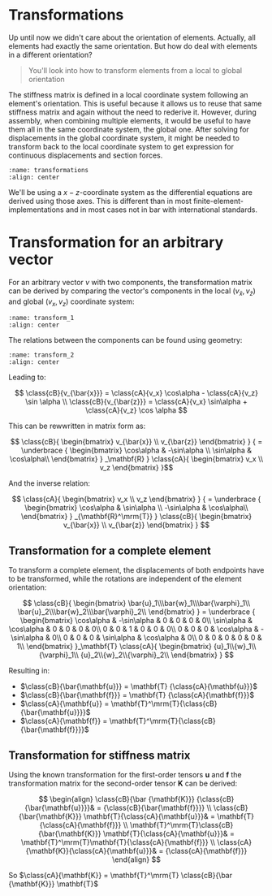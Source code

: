 # Transformations

Up until now we didn't care about the orientation of elements. Actually, all elements had exactly the same orientation. But how do deal with elements in a different orientation?

> You'll look into how to transform elements from a local to global orientation

The stiffness matrix is defined in a local coordinate system following an element's orientation. This is useful because it allows us to reuse that same stiffness matrix  and  again without the need to rederive it. However, during assembly, when combining multiple elements, it would be useful to have them all in the same coordinate system, the global one. After solving for displacements in the global coordinate system, it might be needed to transform back to the local coordinate system to get expression for continuous displacements and section forces.

```{figure} transformations.svg
:name: transformations
:align: center
```

We'll be using a $x-z$-coordinate system as the differential equations are derived using those axes. This is different than in most finite-element-implementations and in most cases not in bar with international standards.

# Transformation for an arbitrary vector

For an arbitrary vector $v$ with two components, the transformation matrix can be derived by comparing the vector's components in the local ($v_{\bar x}, v_{\bar z}$) and global ($v_x,v_z$) coordinate system:

```{figure} transform_1.svg
:name: transform_1
:align: center
```

The relations between the components can be found using geometry:

```{figure} transform_2.svg
:name: transform_2
:align: center
```

Leading to:

$$
\class{cB}{v_{\bar{x}}} = \class{cA}{v_x} \cos\alpha - \class{cA}{v_z} \sin \alpha \\
\class{cB}{v_{\bar{z}}} = \class{cA}{v_x} \sin\alpha + \class{cA}{v_z} \cos \alpha
$$

This can be rewwritten in matrix form as:

$$ \class{cB}{
      \begin{bmatrix}
	v_{\bar{x}} \\ v_{\bar{z}}
      \end{bmatrix}
      }
      {
      =
      \underbrace
      {
	\begin{bmatrix}
	  \cos\alpha & -\sin\alpha \\ \sin\alpha & \cos\alpha\\
	\end{bmatrix}
      }
      _\mathbf{R}
      }
      \class{cA}{
      \begin{bmatrix}
	v_x \\ v_z
      \end{bmatrix}
      }$$

And the inverse relation:

$$
\class{cA}{
      \begin{bmatrix}
	v_x \\ v_z
      \end{bmatrix}
      }
      {
      =
      \underbrace
      {
	\begin{bmatrix}
	  \cos\alpha & \sin\alpha \\ -\sin\alpha & \cos\alpha\\
	\end{bmatrix}
      }
      _{\mathbf{R}^\mrm{T}}
      }
      \class{cB}{
      \begin{bmatrix}
	v_{\bar{x}} \\ v_{\bar{z}}
      \end{bmatrix}
      }
$$

## Transformation for a complete element

To transform a complete element, the displacements of both endpoints have to be transformed, while the rotations are independent of the element orientation:

$$
      \class{cB}{
	\begin{bmatrix}
	  \bar{u}_1\\\bar{w}_1\\\bar{\varphi}_1\\
	  \bar{u}_2\\\bar{w}_2\\\bar{\varphi}_2\\
	\end{bmatrix}
      }
      =
      \underbrace
      {
	\begin{bmatrix}
	  \cos\alpha & -\sin\alpha & 0 & 0 & 0 & 0\\
	  \sin\alpha &  \cos\alpha & 0 & 0 & 0 & 0\\
	  0 & 0 & 1 & 0 & 0 & 0\\
	  0 & 0 & 0 & \cos\alpha & -\sin\alpha & 0\\
	  0 & 0 & 0 & \sin\alpha &  \cos\alpha & 0\\
	  0 & 0 & 0 & 0 & 0 & 1\\
	\end{bmatrix}
      }_\mathbf{T}
      \class{cA}{
	\begin{bmatrix}
	  {u}_1\\{w}_1\\{\varphi}_1\\
	  {u}_2\\{w}_2\\{\varphi}_2\\
	\end{bmatrix}
      }
$$

Resulting in:

- $\class{cB}{\bar{\mathbf{u}}} = \mathbf{T} {\class{cA}{\mathbf{u}}}$
- $\class{cB}{\bar{\mathbf{f}}} = \mathbf{T} {\class{cA}{\mathbf{f}}}$
- $\class{cA}{\mathbf{u}} = \mathbf{T}^\mrm{T}{\class{cB}{\bar{\mathbf{u}}}}$
- $\class{cA}{\mathbf{f}} = \mathbf{T}^\mrm{T}{\class{cB}{\bar{\mathbf{f}}}}$

## Transformation for stiffness matrix

Using the known transformation for the first-order tensors $\mathbf{u}$ and $\mathbf{f}$ the transformation matrix for the second-order tensor $\mathbf{K}$ can be derived:

$$
\begin{align}
\class{cB}{\bar {\mathbf{K}}} {\class{cB}{\bar{\mathbf{u}}}}& = {\class{cB}{\bar{\mathbf{f}}}} \\
\class{cB}{\bar{\mathbf{K}}} \mathbf{T}{\class{cA}{\mathbf{u}}}& = \mathbf{T}{\class{cA}{\mathbf{f}}} \\
\mathbf{T}^\mrm{T}\class{cB}{\bar{\mathbf{K}}} \mathbf{T}{\class{cA}{\mathbf{u}}}& = \mathbf{T}^\mrm{T}\mathbf{T}{\class{cA}{\mathbf{f}}} \\
\class{cA}{\mathbf{K}}{\class{cA}{\mathbf{u}}}& = {\class{cA}{\mathbf{f}}} 
\end{align}
$$

So $\class{cA}{\mathbf{K}} = \mathbf{T}^\mrm{T} \class{cB}{\bar {\mathbf{K}}} \mathbf{T}$